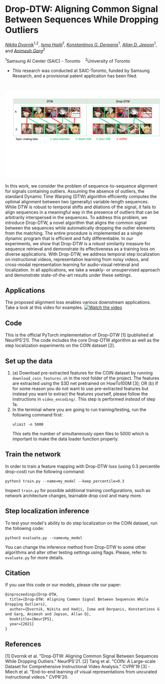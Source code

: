 # Drop-DTW: Aligning Common Signal Between Sequences While Dropping Outliers

*[Nikita Dvornik](https://thoth.inrialpes.fr/people/mdvornik/)*<sup>1,2</sup>, 
*[Isma Hadji](http://www.cse.yorku.ca/~hadjisma/)*<sup>1</sup>, 
*[Konstantinos G. Derpanis](https://www.cs.ryerson.ca/kosta/)*<sup>1</sup>, 
*[Allan D. Jepson](https://www.cs.toronto.edu/~jepson/)*<sup>1</sup>,
and *[Animesh Garg](https://animesh.garg.tech/)*<sup>2</sup>

<sup>1</sup>Samsung AI Center (SAIC) - Toronto &nbsp;&nbsp;
<sup>2</sup>University of Toronto &nbsp;&nbsp;
* This research was conducted at SAIC-Toronto, funded by Samsung Research, and a provisional patent application has been filed.


#
<div align="center">
  <img src="images/teaser_new.png" width="600px"/>
</div>

In this work, we consider the problem of sequence-to-sequence alignment for signals
containing outliers. Assuming the absence of outliers, the standard Dynamic
Time Warping (DTW) algorithm efficiently computes the optimal alignment between
two (generally) variable-length sequences. While DTW is robust to temporal
shifts and dilations of the signal, it fails to align sequences in a meaningful way
in the presence of outliers that can be arbitrarily interspersed in the sequences. To
address this problem, we introduce Drop-DTW, a novel algorithm that aligns the
common signal between the sequences while automatically dropping the outlier elements
from the matching. The entire procedure is implemented as a single dynamic
program that is efficient and fully differentiable. In our experiments, we show that
Drop-DTW is a robust similarity measure for sequence retrieval and demonstrate
its effectiveness as a training loss on diverse applications. With Drop-DTW, we
address temporal step localization on instructional videos, representation learning
from noisy videos, and cross-modal representation learning for audio-visual
retrieval and localization. In all applications, we take a weakly- or unsupervised
approach and demonstrate state-of-the-art results under these settings.

## Applications
The proposed alignment loss enables various downstream applications. Take a look at this video for examples.
[![Watch the video](demo/supp.png)](https://youtu.be/)

## Code
This is the official PyTorch implementation of Drop-DTW [1] (published at NeurIPS'21). The code includes the core Drop-DTW algorithm as well as the step localization experiments on the COIN dataset [2].

## Set up the data
1. (a) Download pre-extracted features for the COIN dataset by running `download_coin_features.sh` in the root folder of the project. The features are extracted using the S3D net pretrained on HowTo100M [3];
OR
(b) If for some reason you do not want to use pre-extracted features but instead you want to extract the features yourself, please follow the instructions in `video_encoding/`. This step is performed *instead* of step 1a.
2. In the terminal where you are going to run training/testing, run the following command first:
    ```
    ulimit -n 5000
    ```
    This sets the number of simultaneously open files to 5000 which is important to make the data loader function properly.

## Train the network
In order to train a feature mapping with Drop-DTW loss (using 0.3 percentile drop-cost) run the following command:
```
python3 train.py --name=my_model --keep_percentile=0.3
```
Inspect `train.py` for possible additional training configurations, such as network architecture changes, learnable drop cost and many more.

## Step localization inference
To test your model's ability to do step localization on the COIN dataset, run the following code:
```
python3 evaluate.py --name=my_model
```
You can change the inference method from Drop-DTW to some other algorithms and alter other testing settings using flags. Please, refer to `evaluate.py` for more details.

## Citation
If you use this code or our models, please cite our paper:
```
@inproceedings{Drop-DTW,
  title={Drop-DTW: Aligning Common Signal Between Sequences While Dropping Outliers},
  author={Dvornik, Nikita and Hadji, Isma and Derpanis, Konstantinos G and Garg, Animesh and Jepson, Allan D},
  booktitle={NeurIPS},
  year={2021}
}
```
## References
[1] Dvornik et al. "Drop-DTW: Aligning Common Signal Between Sequences While Dropping Outliers." NeurIPS'21.
[2] Tang et al. "COIN: A Large-scale Dataset for Comprehensive Instructional Video Analysis." CVPR'19
[3] - Miech et al. "End-to-end learning of visual representations from uncurated instructional videos." CVPR'20.
